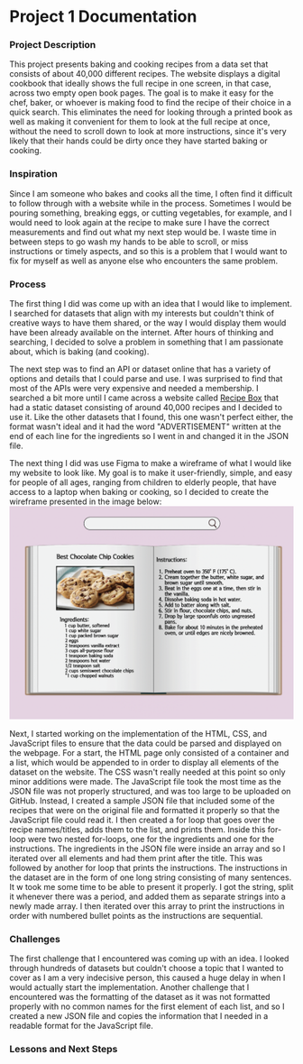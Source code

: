 # Project 1 Documentation

### Project Description
This project presents baking and cooking recipes from a data set that consists of about 40,000 different recipes. The website displays a digital cookbook that ideally shows the full recipe in one screen, in that case, across two empty open book pages. The goal is to make it easy for the chef, baker, or whoever is making food to find the recipe of their choice in a quick search. This eliminates the need for looking through a printed book as well as making it convenient for them to look at the full recipe at once, without the need to scroll down to look at more instructions, since it's very likely that their hands could be dirty once they have started baking or cooking.

### Inspiration
Since I am someone who bakes and cooks all the time, I often find it difficult to follow through with a website while in the process. Sometimes I would be pouring something, breaking eggs, or cutting vegetables, for example, and I would need to look again at the recipe to make sure I have the correct measurements and find out what my next step would be. I waste time in between steps to go wash my hands to be able to scroll, or miss instructions or timely aspects, and so this is a problem that I would want to fix for myself as well as anyone else who encounters the same problem.

### Process
The first thing I did was come up with an idea that I would like to implement. I searched for datasets that align with my interests but couldn't think of creative ways to have them shared, or the way I would display them would have been already available on the internet. After hours of thinking and searching, I decided to solve a problem in something that I am passionate about, which is baking (and cooking). 

The next step was to find an API or dataset online that has a variety of options and details that I could parse and use. I was surprised to find that most of the APIs were very expensive and needed a membership. I searched a bit more until I came across a website called [Recipe Box](https://eightportions.com/datasets/Recipes/) that had a static dataset consisting of around 40,000 recipes and I decided to use it. Like the other datasets that I found, this one wasn't perfect either, the format wasn't ideal and it had the word "ADVERTISEMENT" written at the end of each line for the ingredients so I went in and changed it in the JSON file.

The next thing I did was use Figma to make a wireframe of what I would like my website to look like. My goal is to make it user-friendly, simple, and easy for people of all ages, ranging from children to elderly people, that have access to a laptop when baking or cooking, so I decided to create the wireframe presented in the image below:
![](wireframe.png)

Next, I started working on the implementation of the HTML, CSS, and JavaScript files to ensure that the data could be parsed and displayed on the webpage. For a start, the HTML page only consisted of a container and a list, which would be appended to in order to display all elements of the dataset on the website. The CSS wasn't really needed at this point so only minor additions were made. The JavaScript file took the most time as the JSON file was not properly structured, and was too large to be uploaded on GitHub. Instead, I created a sample JSON file that included some of the recipes that were on the original file and formatted it properly so that the JavaScript file could read it. I then created a for loop that goes over the recipe names/titles, adds them to the list, and prints them. Inside this for-loop were two nested for-loops, one for the ingredients and one for the instructions. The ingredients in the JSON file were inside an array and so I iterated over all elements and had them print after the title. This was followed by another for loop that prints the instructions. The instructions in the dataset are in the form of one long string consisting of many sentences. It w took me some time to be able to present it properly. I got the string, split it whenever there was a period, and added them as separate strings into a newly made array. I then iterated over this array to print the instructions in order with numbered bullet points as the instructions are sequential. 

### Challenges
The first challenge that I encountered was coming up with an idea. I looked through hundreds of datasets but couldn't choose a topic that I wanted to cover as I am a very indecisive person, this caused a huge delay in when I would actually start the implementation. 
Another challenge that I encountered was the formatting of the dataset as it was not formatted properly with no common names for the first element of each list, and so I created a new JSON file and copies the information that I needed in a readable format for the JavaScript file. 

### Lessons and Next Steps
